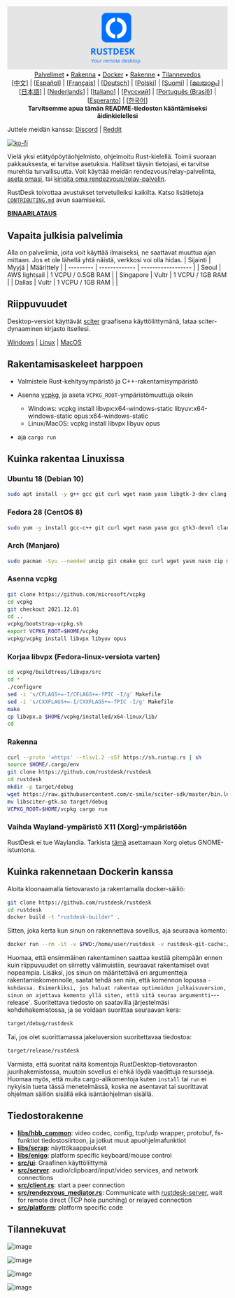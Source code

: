 <p align="center">
  <img src="logo-header.svg" alt="RustDesk - Etätyöpöytäsi"><br>
  <a href="#free-public-servers">Palvelimet</a> •
  <a href="#raw-steps-to-build">Rakenna</a> •
  <a href="#how-to-build-with-docker">Docker</a> •
  <a href="#file-structure">Rakenne</a> •
  <a href="#snapshot">Tilannevedos</a><br>
  [<a href="README-ZH.md">中文</a>] | [<a href="README-ES.md">Español</a>] | [<a href="README-FR.md">Français</a>] | [<a href="README-DE.md">Deutsch</a>] | [<a href="README-PL.md">Polski</a>] | [<a href="README-FI.md">Suomi</a>] | [<a href="README-ML.md">മലയാളം</a>] | [<a href="README-JP.md">日本語</a>] | [<a href="README-NL.md">Nederlands</a>] | [<a href="README-IT.md">Italiano</a>] | [<a href="README-RU.md">Русский</a>] | [<a href="README-PTBR.md">Português (Brasil)</a>] | [<a href="README-EO.md">Esperanto</a>] | [<a href="README-KR.md">한국어</a>]<br>
  <b>Tarvitsemme apua tämän README-tiedoston kääntämiseksi äidinkielellesi</b>
</p>

Juttele meidän kanssa: [Discord](https://discord.gg/nDceKgxnkV) | [Reddit](https://www.reddit.com/r/rustdesk)

[![ko-fi](https://ko-fi.com/img/githubbutton_sm.svg)](https://ko-fi.com/I2I04VU09)

Vielä yksi etätyöpöytäohjelmisto, ohjelmoitu Rust-kielellä. Toimii suoraan pakkauksesta, ei tarvitse asetuksia. Hallitset täysin tietojasi, ei tarvitse murehtia turvallisuutta. Voit käyttää meidän rendezvous/relay-palvelinta, [aseta omasi](https://rustdesk.com/server), tai [kirjoita oma rendezvous/relay-palvelin](https://github.com/rustdesk/rustdesk-server-demo).

RustDesk toivottaa avustukset tervetulleiksi kaikilta. Katso lisätietoja [`CONTRIBUTING.md`](CONTRIBUTING.md) avun saamiseksi.

[**BINAARILATAUS**](https://github.com/rustdesk/rustdesk/releases)

## Vapaita julkisia palvelimia

Alla on palvelimia, joita voit käyttää ilmaiseksi, ne saattavat muuttua ajan mittaan. Jos et ole lähellä yhtä näistä, verkkosi voi olla hidas.
| Sijainti | Myyjä | Määrittely |
| --------- | ------------- | ------------------ |
| Seoul | AWS lightsail | 1 VCPU / 0.5GB RAM |
| Singapore | Vultr | 1 VCPU / 1GB RAM |
| Dallas | Vultr | 1 VCPU / 1GB RAM | |

## Riippuvuudet

Desktop-versiot käyttävät [sciter](https://sciter.com/) graafisena käyttöliittymänä, lataa sciter-dynaaminen kirjasto itsellesi.

[Windows](https://raw.githubusercontent.com/c-smile/sciter-sdk/master/bin.win/x64/sciter.dll) |
[Linux](https://raw.githubusercontent.com/c-smile/sciter-sdk/master/bin.lnx/x64/libsciter-gtk.so) |
[MacOS](https://raw.githubusercontent.com/c-smile/sciter-sdk/master/bin.osx/libsciter.dylib)

## Rakentamisaskeleet harppoen

- Valmistele Rust-kehitysympäristö ja C++-rakentamisympäristö

- Asenna [vcpkg](https://github.com/microsoft/vcpkg), ja aseta `VCPKG_ROOT`-ympäristömuuttuja oikein

  - Windows: vcpkg install libvpx:x64-windows-static libyuv:x64-windows-static opus:x64-windows-static
  - Linux/MacOS: vcpkg install libvpx libyuv opus

- aja `cargo run`

## Kuinka rakentaa Linuxissa

### Ubuntu 18 (Debian 10)

```sh
sudo apt install -y g++ gcc git curl wget nasm yasm libgtk-3-dev clang libxcb-randr0-dev libxdo-dev libxfixes-dev libxcb-shape0-dev libxcb-xfixes0-dev libasound2-dev libpulse-dev cmake
```

### Fedora 28 (CentOS 8)

```sh
sudo yum -y install gcc-c++ git curl wget nasm yasm gcc gtk3-devel clang libxcb-devel libxdo-devel libXfixes-devel pulseaudio-libs-devel cmake alsa-lib-devel
```

### Arch (Manjaro)

```sh
sudo pacman -Syu --needed unzip git cmake gcc curl wget yasm nasm zip make pkg-config clang gtk3 xdotool libxcb libxfixes alsa-lib pulseaudio
```

### Asenna vcpkg

```sh
git clone https://github.com/microsoft/vcpkg
cd vcpkg
git checkout 2021.12.01
cd ..
vcpkg/bootstrap-vcpkg.sh
export VCPKG_ROOT=$HOME/vcpkg
vcpkg/vcpkg install libvpx libyuv opus
```

### Korjaa libvpx (Fedora-linux-versiota varten)

```sh
cd vcpkg/buildtrees/libvpx/src
cd *
./configure
sed -i 's/CFLAGS+=-I/CFLAGS+=-fPIC -I/g' Makefile
sed -i 's/CXXFLAGS+=-I/CXXFLAGS+=-fPIC -I/g' Makefile
make
cp libvpx.a $HOME/vcpkg/installed/x64-linux/lib/
cd
```

### Rakenna

```sh
curl --proto '=https' --tlsv1.2 -sSf https://sh.rustup.rs | sh
source $HOME/.cargo/env
git clone https://github.com/rustdesk/rustdesk
cd rustdesk
mkdir -p target/debug
wget https://raw.githubusercontent.com/c-smile/sciter-sdk/master/bin.lnx/x64/libsciter-gtk.so
mv libsciter-gtk.so target/debug
VCPKG_ROOT=$HOME/vcpkg cargo run
```

### Vaihda Wayland-ympäristö X11 (Xorg)-ympäristöön

RustDesk ei tue Waylandia. Tarkista [tämä](https://docs.fedoraproject.org/en-US/quick-docs/configuring-xorg-as-default-gnome-session/) asettamaan Xorg oletus GNOME-istuntona.

## Kuinka rakennetaan Dockerin kanssa

Aloita kloonaamalla tietovarasto ja rakentamalla docker-säiliö:

```sh
git clone https://github.com/rustdesk/rustdesk
cd rustdesk
docker build -t "rustdesk-builder" .
```

Sitten, joka kerta kun sinun on rakennettava sovellus, aja seuraava komento:

```sh
docker run --rm -it -v $PWD:/home/user/rustdesk -v rustdesk-git-cache:/home/user/.cargo/git -v rustdesk-registry-cache:/home/user/.cargo/registry -e PUID="$(id -u)" -e PGID="$(id -g)" rustdesk-builder
```

Huomaa, että ensimmäinen rakentaminen saattaa kestää pitempään ennen kuin riippuvuudet on siirretty välimuistiin, seuraavat rakentamiset ovat nopeampia. Lisäksi, jos sinun on määritettävä eri argumentteja rakentamiskomennolle, saatat tehdä sen niin, että komennon lopussa <OPTIONAL-ARGS>`-kohdassa. Esimerkiksi, jos haluat rakentaa optimoidun julkaisuversion, sinun on ajettava komento yllä siten, että sitä seuraa argumentti`---release`. Suoritettava tiedosto on saatavilla järjestelmäsi kohdehakemistossa, ja se voidaan suorittaa seuraavan kera:

```sh
target/debug/rustdesk
```

Tai, jos olet suorittamassa jakeluversion suoritettavaa tiedostoa:

```sh
target/release/rustdesk
```

Varmista, että suoritat näitä komentoja RustDesktop-tietovaraston juurihakemistossa, muutoin sovellus ei ehkä löydä vaadittuja resursseja. Huomaa myös, että muita cargo-alikomentoja kuten `install` tai `run` ei nykyisin tueta tässä menetelmässä, koska ne asentavat tai suorittavat ohjelman säiliön sisällä eikä isäntäohjelman sisällä.

## Tiedostorakenne

- **[libs/hbb_common](https://github.com/rustdesk/rustdesk/tree/master/libs/hbb_common)**: video codec, config, tcp/udp wrapper, protobuf, fs-funktiot tiedostosiirtoon, ja jotkut muut apuohjelmafunktiot
- **[libs/scrap](https://github.com/rustdesk/rustdesk/tree/master/libs/scrap)**: näyttökaappaukset
- **[libs/enigo](https://github.com/rustdesk/rustdesk/tree/master/libs/enigo)**: platform specific keyboard/mouse control
- **[src/ui](https://github.com/rustdesk/rustdesk/tree/master/src/ui)**: Graafinen käyttöliittymä
- **[src/server](https://github.com/rustdesk/rustdesk/tree/master/src/server)**: audio/clipboard/input/video services, and network connections
- **[src/client.rs](https://github.com/rustdesk/rustdesk/tree/master/src/client.rs)**: start a peer connection
- **[src/rendezvous_mediator.rs](https://github.com/rustdesk/rustdesk/tree/master/src/rendezvous_mediator.rs)**: Communicate with [rustdesk-server](https://github.com/rustdesk/rustdesk-server), wait for remote direct (TCP hole punching) or relayed connection
- **[src/platform](https://github.com/rustdesk/rustdesk/tree/master/src/platform)**: platform specific code

## Tilannekuvat

![image](https://user-images.githubusercontent.com/71636191/113112362-ae4deb80-923b-11eb-957d-ff88daad4f06.png)

![image](https://user-images.githubusercontent.com/71636191/113112619-f705a480-923b-11eb-911d-97e984ef52b6.png)

![image](https://user-images.githubusercontent.com/71636191/113112857-3fbd5d80-923c-11eb-9836-768325faf906.png)

![image](https://user-images.githubusercontent.com/71636191/135385039-38fdbd72-379a-422d-b97f-33df71fb1cec.png)
